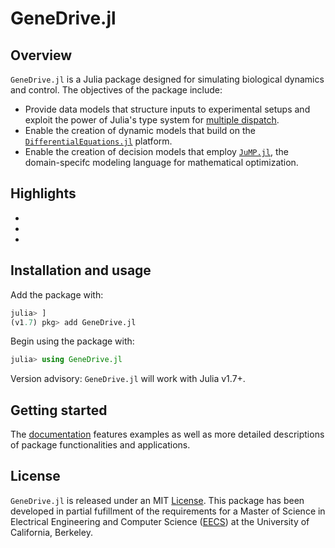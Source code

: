 # GeneDrive.jl

## Overview 

`GeneDrive.jl` is a Julia package designed for simulating biological dynamics and control. The objectives of the package include: 
* Provide data models that structure inputs to experimental setups and exploit the power of Julia's type system for [multiple dispatch](https://docs.julialang.org/en/v1/manual/methods/). 
* Enable the creation of dynamic models that build on the [`DifferentialEquations.jl`](https://diffeq.sciml.ai/stable/) platform.
* Enable the creation of decision models that employ [`JuMP.jl`](https://jump.dev/JuMP.jl/stable/), the domain-specifc modeling language for mathematical optimization.

## Highlights 
* 
* 
* 

## Installation and usage 

Add the package with:

```julia
julia> ]
(v1.7) pkg> add GeneDrive.jl
```

Begin using the package with: 
```julia
julia> using GeneDrive.jl
```

Version advisory: `GeneDrive.jl` will work with Julia v1.7+.

## Getting started

The [documentation]() features examples as well as more detailed descriptions of package functionalities and applications.  

## License

`GeneDrive.jl` is released under an MIT [License](https://opensource.org/licenses/MIT). This package has been developed in partial fufillment of the requirements for a Master of Science in Electrical Engineering and Computer Science ([EECS](https://eecs.berkeley.edu/research)) at the University of California, Berkeley. 
